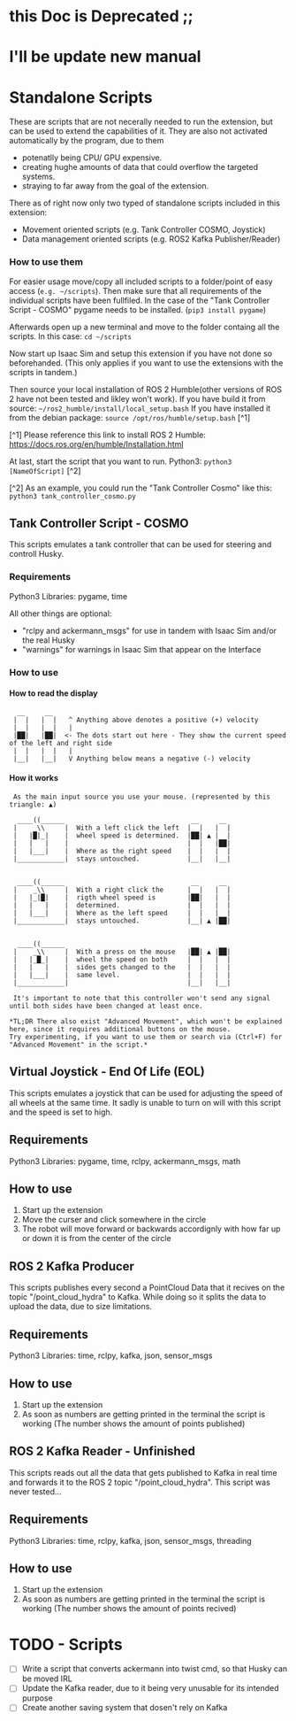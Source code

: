 # this Doc is Deprecated ;; 
# I'll be update new manual 


# Standalone Scripts
These are scripts that are not necerally needed to run the extension, but can be used to extend the capabilities of it.
They are also not activated automatically by the program, due to them
- potenatlly being CPU/ GPU expensive.
- creating hughe amounts of data that could overflow the targeted systems.
- straying to far away from the goal of the extension.

There as of right now only two typed of standalone scripts included in this extension:
- Movement oriented scripts (e.g. Tank Controller COSMO, Joystick)
- Data management oriented scripts (e.g. ROS2 Kafka Publisher/Reader)

### How to use them
For easier usage move/copy all included scripts to a folder/point of easy access (`e.g. ~/scripts`).
Then make sure that all requirements of the individual scripts have been fullfiled.
In the case of the "Tank Controller Script - COSMO" pygame needs to be installed. (`pip3 install pygame`)

Afterwards open up a new terminal and move to the folder containg all the scripts.
In this case: `cd ~/scripts`

Now start up Isaac Sim and setup this extension if you have not done so beforehanded. (This only applies if you want to use the extensions with the scripts in tandem.)

Then source your local installation of ROS 2 Humble(other versions of ROS 2 have not been tested and likley won't work).
If you have build it from source: `~/ros2_humble/install/local_setup.bash`
If you have installed it from the debian package: `source /opt/ros/humble/setup.bash` [^1]

[^1] Please reference this link to install ROS 2 Humble: https://docs.ros.org/en/humble/Installation.html

At last, start the script that you want to run.
Python3: `python3 [NameOfScript]` [^2]

[^2] As an example, you could run the "Tank Controller Cosmo" like this: `python3 tank_controller_cosmo.py`

## Tank Controller Script - COSMO
This scripts emulates a tank controller that can be used for steering and controll Husky.

### Requirements
Python3 Libraries: pygame, time

All other things are optional:
- "rclpy and ackermann_msgs" for use in tandem with Isaac Sim and/or the real Husky
- "warnings" for warnings in Isaac Sim that appear on the Interface

### How to use
#### How to read the display
```
  __     __
 |  |   |  |   ^ Anything above denotes a positive (+) velocity
 |  |   |  |   |
 |██|   |██|  <- The dots start out here - They show the current speed of the left and right side
 |  |   |  |   |
 |__|   |__|   V Anything below means a negative (-) velocity
```

#### How it works
```
 As the main input source you use your mouse. (represented by this triangle: ▲)
 
  ____((______                                __     __
 |    _\\     |  With a left click the left  |  |   |  |
 |   |█|_|    |  wheel speed is determined.  |██| ▲ |  |
 |   |   |    |                              |  |   |██|
 |   |___|    |  Where as the right speed    |  |   |  |
 |____________|  stays untouched.            |__|   |__|
 
 
  ____((______                                __     __
 |    _\\     |  With a right click the      |  |   |  |
 |   |_|█|    |  rigth wheel speed is        |██|   |  |
 |   |   |    |  determined.                 |  |   |  |
 |   |___|    |  Where as the left speed     |  |   |  |
 |____________|  stays untouched.            |__| ▲ |██|
 
 
  ____((______                                __     __
 |    _\\     |  With a press on the mouse   |██| ▲ |██|
 |   |_█_|    |  wheel the speed on both     |  |   |  |
 |   |   |    |  sides gets changed to the   |  |   |  |
 |   |___|    |  same level.                 |  |   |  |
 |____________|                              |__|   |__|
 
 It's important to note that this controller won't send any signal until both sides have been changed at least once.
 
*TL;DR There also exist "Advanced Movement", which won't be explained here, since it requires additional buttons on the mouse.
Try experimenting, if you want to use them or search via (Ctrl+F) for "Advanced Movement" in the script.*
```
## Virtual Joystick - End Of Life (EOL)
This scripts emulates a joystick that can be used for adjusting the speed of all wheels at the same time.
It sadly is unable to turn on will with this script and the speed is set to high.

## Requirements
Python3 Libraries: pygame, time, rclpy, ackermann_msgs, math

## How to use
1. Start up the extension
2. Move the curser and click somewhere in the circle
3. The robot will move forward or backwards accordignly with how far up or down it is from the center of the circle


## ROS 2 Kafka Producer
This scripts publishes every second a PointCloud Data that it recives on the topic "/point_cloud_hydra" to Kafka.
While doing so it splits the data to upload the data, due to size limitations.

## Requirements
Python3 Libraries: time, rclpy, kafka, json, sensor_msgs

## How to use
1. Start up the extension
2. As soon as numbers are getting printed in the terminal the script is working (The number shows the amount of points published)

## ROS 2 Kafka Reader - Unfinished
This scripts reads out all the data that gets published to Kafka in real time and forwards it to the ROS 2 topic "/point_cloud_hydra".
This script was never tested...

## Requirements
Python3 Libraries: time, rclpy, kafka, json, sensor_msgs, threading

## How to use
1. Start up the extension
2. As soon as numbers are getting printed in the terminal the script is working (The number shows the amount of points recived)


# TODO - Scripts
- [ ] Write a script that converts ackermann into twist cmd, so that Husky can be moved IRL
- [ ] Update the Kafka reader, due to it being very unusable for its intended purpose
- [ ] Create another saving system that dosen't rely on Kafka